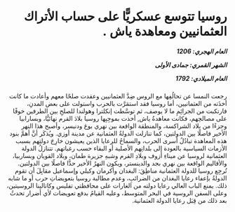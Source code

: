 <h1 dir="rtl">روسيا تتوسع عسكريًّا على حساب الأتراك العثمانيين ومعاهدة ياش .</h1>

<h5 dir="rtl">العام الهجري:  1206

الشهر القمري: جمادى الأولى

العام الميلادي: 1792</h5>

<p dir="rtl">رجعت النمسا عن تحالُفِها مع الروس ضِدَّ العثمانيين وعقدت صلحًا معهم وأعادت ما كانت أخذَته من العثمانيين، أما روسيا فقد استمَرَّت بالحرب واستولت على بعض المدنِ، فارتكبت من الجرائِمِ ما لا يوصف، ثم توسَّطت إنكلترا وهولندا للصلحِ بين الطرفين خوفًا على مصالحِهم، فكانت معاهدةُ ياش, أخذت بموجِبِها روسيا بلادَ القرم نهائيًّا، وبسارابيا وجزءًا من بلاد الشراكسة، والمنطقة الواقعة بين نهري بوغ ودنيسر، وأصبح هذا النهر الأخير فاصلًا بين الدولتين، كما تنازلت الدولةُ العثمانية عن مدينة أوزي. ويُذكَر أنَّ أهمَّ بنود هذه المعاهدة تبادُلُ أسرى الحرب، والسماحُ للرعايا الذين يعيشون خارِجَ دولتِهم بسبب الأزمات السياسية بالعودة إلى بلدانِهم الأصلية أو البقاء حسب رغباتهم. تتنازلُ الدولة العثمانية لروسيا عن ميناءِ أزوف وبلادِ القرم وشبهِ جزيرة طمان، وبلاد القويان وبساربيا، والأقاليم الواقعة بين نهري بجد والدينستر، ويكون النهرُ الأخير حدًّا فاصلًا بين الدولتين. تُرجِع روسيا للدولة العثمانية مناطِقَ: البغدان وأكرمان وكيلي وإسماعيل مقابِلَ أن تقوم الدولةُ بإعفاء رعايا البغدان من الضرائبِ، وعدم مطالبة روسيا بتعويضاتِ حرب أو ما شابه ذلك. يمنع الباب العالي رعايا دولته من الغارات على محافظتي تفليس وكاتالينا الروسيتين، وعلى السفن الروسية في البحر المتوسط، وعليه القيامُ بدفع تعويضات لأي أضرار تحدثُ بعد ذلك من قِبَل رعايا الدولة العثمانية.</p></br>
